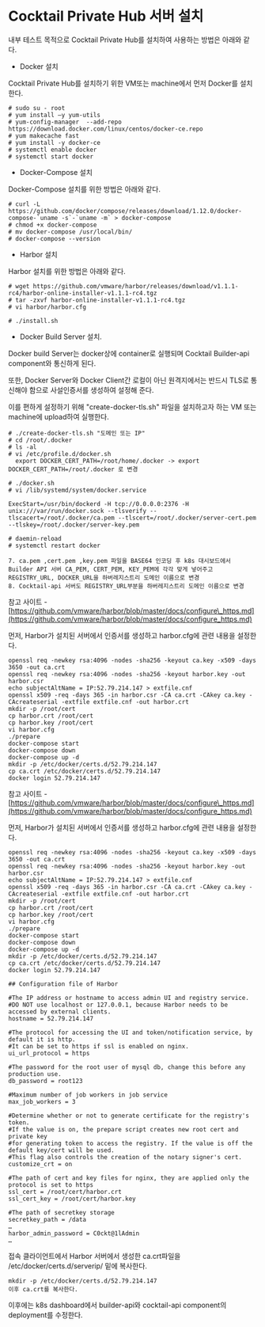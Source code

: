 # Cocktail Private Hub 서버 설치

내부 테스트 목적으로 Cocktail Private Hub를 설치하여 사용하는 방법은 아래와 같다.

* Docker 설치

Cocktail Private Hub를 설치하기 위한 VM또는 machine에서 먼저 Docker를 설치한다.

```
# sudo su - root
# yum install –y yum-utils
# yum-config-manager  --add-repo https://download.docker.com/linux/centos/docker-ce.repo
# yum makecache fast
# yum install -y docker-ce
# systemctl enable docker
# systemctl start docker
```

* Docker-Compose 설치

Docker-Compose 설치를 위한 방법은 아래와 같다.

    # curl -L https://github.com/docker/compose/releases/download/1.12.0/docker-compose-`uname -s`-`uname -m` > docker-compose
    # chmod +x docker-compose
    # mv docker-compose /usr/local/bin/
    # docker-compose --version

* Harbor 설치

Harbor 설치를 위한 방법은 아래와 같다.

```
# wget https://github.com/vmware/harbor/releases/download/v1.1.1-rc4/harbor-online-installer-v1.1.1-rc4.tgz
# tar -zxvf harbor-online-installer-v1.1.1-rc4.tgz
# vi harbor/harbor.cfg

# ./install.sh
```

* Docker Build Server 설치.

Docker build Server는 docker상에 container로 실행되며 Cocktail Builder-api component와 통신하게 된다.

또한,  Docker Server와 Docker Client간 로컬이 아닌 원격지에서는 반드시 TLS로 통신해야 함으로 사설인증서를 생성하여 설정해 준다.

이를 편하게 설정하기 위해 "create-docker-tls.sh" 파일을 설치하고자 하는 VM 또는 machine에 upload하여 실행한다.

```
# ./create-docker-tls.sh "도메인 또는 IP"
# cd /root/.docker
# ls -al
# vi /etc/profile.d/docker.sh
  export DOCKER_CERT_PATH=/root/home/.docker -> export DOCKER_CERT_PATH=/root/.docker 로 변경

# ./docker.sh
# vi /lib/systemd/system/docker.service  

ExecStart=/usr/bin/dockerd -H tcp://0.0.0.0:2376 -H unix:///var/run/docker.sock --tlsverify --tlscacert=/root/.docker/ca.pem --tlscert=/root/.docker/server-cert.pem --tlskey=/root/.docker/server-key.pem

# daemin-reload
# systemctl restart docker

7. ca.pem ,cert.pem ,key.pem 파일을 BASE64 인코딩 후 k8s 대시보드에서 Builder API 서버 CA_PEM, CERT_PEM, KEY_PEM에 각각 맞게 넣어주고
REGISTRY_URL, DOCKER_URL을 하버레지스트리 도메인 이름으로 변경
8. Cocktail-api 서버도 REGISTRY_URL부분을 하버레지스트리 도메인 이름으로 변경
```

참고 사이트 - [https://github.com/vmware/harbor/blob/master/docs/configure\_https.md](https://github.com/vmware/harbor/blob/master/docs/configure_https.md)

먼저, Harbor가 설치된 서버에서 인증서를 생성하고 harbor.cfg에 관련 내용을 설정한다.

```
openssl req -newkey rsa:4096 -nodes -sha256 -keyout ca.key -x509 -days 3650 -out ca.crt
openssl req -newkey rsa:4096 -nodes -sha256 -keyout harbor.key -out harbor.csr
echo subjectAltName = IP:52.79.214.147 > extfile.cnf
openssl x509 -req -days 365 -in harbor.csr -CA ca.crt -CAkey ca.key -CAcreateserial -extfile extfile.cnf -out harbor.crt
mkdir -p /root/cert
cp harbor.crt /root/cert
cp harbor.key /root/cert
vi harbor.cfg
./prepare
docker-compose start
docker-compose down
docker-compose up -d
mkdir -p /etc/docker/certs.d/52.79.214.147
cp ca.crt /etc/docker/certs.d/52.79.214.147
docker login 52.79.214.147
```

참고 사이트 - [https://github.com/vmware/harbor/blob/master/docs/configure\_https.md](https://github.com/vmware/harbor/blob/master/docs/configure_https.md)

먼저, Harbor가 설치된 서버에서 인증서를 생성하고 harbor.cfg에 관련 내용을 설정한다.

```
openssl req -newkey rsa:4096 -nodes -sha256 -keyout ca.key -x509 -days 3650 -out ca.crt
openssl req -newkey rsa:4096 -nodes -sha256 -keyout harbor.key -out harbor.csr
echo subjectAltName = IP:52.79.214.147 > extfile.cnf
openssl x509 -req -days 365 -in harbor.csr -CA ca.crt -CAkey ca.key -CAcreateserial -extfile extfile.cnf -out harbor.crt
mkdir -p /root/cert
cp harbor.crt /root/cert
cp harbor.key /root/cert
vi harbor.cfg
./prepare
docker-compose start
docker-compose down
docker-compose up -d
mkdir -p /etc/docker/certs.d/52.79.214.147
cp ca.crt /etc/docker/certs.d/52.79.214.147
docker login 52.79.214.147
```

```
## Configuration file of Harbor

#The IP address or hostname to access admin UI and registry service.
#DO NOT use localhost or 127.0.0.1, because Harbor needs to be accessed by external clients.
hostname = 52.79.214.147

#The protocol for accessing the UI and token/notification service, by default it is http.
#It can be set to https if ssl is enabled on nginx.
ui_url_protocol = https

#The password for the root user of mysql db, change this before any production use.
db_password = root123

#Maximum number of job workers in job service
max_job_workers = 3

#Determine whether or not to generate certificate for the registry's token.
#If the value is on, the prepare script creates new root cert and private key
#for generating token to access the registry. If the value is off the default key/cert will be used.
#This flag also controls the creation of the notary signer's cert.
customize_crt = on

#The path of cert and key files for nginx, they are applied only the protocol is set to https
ssl_cert = /root/cert/harbor.crt
ssl_cert_key = /root/cert/harbor.key

#The path of secretkey storage
secretkey_path = /data
…
harbor_admin_password = C0ckt@1lAdmin
…
```

접속 클라이언트에서 Harbor 서버에서 생성한 ca.crt파일을 /etc/docker/certs.d/serverip/ 밑에 복사한다.

```
mkdir -p /etc/docker/certs.d/52.79.214.147
이후 ca.crt를 복사한다.
```

이후에는 k8s dashboard에서 builder-api와 cocktail-api component의 deployment를 수정한다.

